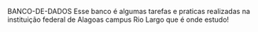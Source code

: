 BANCO-DE-DADOS
Esse banco é algumas tarefas e praticas realizadas na instituição federal de Alagoas campus Rio Largo
que é onde estudo!
